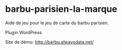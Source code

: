 barbu-parisien-la-marque
========================

Aide de jeu pour le jeu de carte du barbu parisien.

Plugin WordPress

Site de démo:
http://barbu.alwaysdata.net/